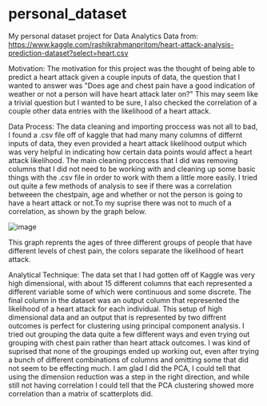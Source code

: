 # personal_dataset
My personal dataset project for Data Analytics
Data from: https://www.kaggle.com/rashikrahmanpritom/heart-attack-analysis-prediction-dataset?select=heart.csv

Motivation:
The motivation for this project was the thought of being able to predict a heart attack given a couple inputs of data, the question that I wanted to answer was "Does age and chest pain have a good indication of weather or not a person will have heart attack later on?" This may seem like a trivial question but I wanted to be sure, I also checked the correlation of a couple other data entries with the likelihood of a heart attack.

Data Process:
The data cleaning and importing proccess was not all to bad, I found a .csv file off of kaggle that had many many columns of differnt inputs of data, they even provided a heart attack likelihood output which was very helpful in indicating how certain data points would affect a heart attack likelihood. The main cleaning proccess that I did was removing columns that I did not need to be working with and cleaning up some basic things with the .csv file in order to work with them a little more easily. I tried out quite a few methods of analysis to see if there was a correlation betweeen the chestpain, age and whether or not the person is going to have a heart attack or not.To my suprise there was not to much of a correlation, as shown by the graph below.

![image](https://user-images.githubusercontent.com/79605257/113781306-5a348280-96e5-11eb-9dfa-c661920f53e9.png)



This graph reprents the ages of three different groups of people that have different levels of chest pain, the colors separate the likelihood of heart attack.


Analytical Technique:
The data set that I had gotten off of Kaggle was very high dimensional, with about 15 different columns that each represented a different variable some of which were continuous and some discrete. The final column in the dataset was an output column that represented the likelihood of a heart attack for each individual. This setup of high dimensional data and an output that is represented by two diffrent outcomes is perfect for clustering using principal component analysis. I tried out grouping the data quite a few different ways and even trying out grouping with chest pain rather than heart attack outcomes. I was kind of suprised that none of the groupings ended up working out, even after trying a bunch of different combinations of columns and omitting some that did not seem to be effecting much. I am glad I did the PCA, I could tell that using the dimension reduction was a step in the right direction, and while still not having correlation I could tell that the PCA clustering showed more correlation than a matrix of scatterplots did.
